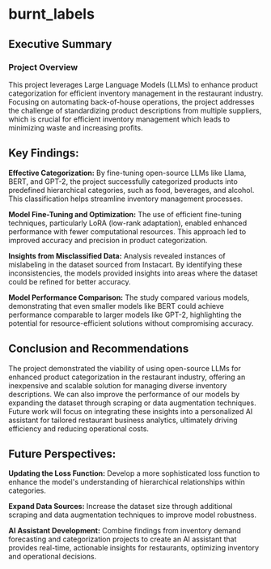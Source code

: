 # burnt_labels
## Executive Summary
### Project Overview
This project leverages Large Language Models (LLMs) to enhance product categorization for efficient inventory management in the restaurant industry. Focusing on automating back-of-house operations, the project addresses the challenge of standardizing product descriptions from multiple suppliers, which is crucial for efficient inventory management which leads to minimizing waste and increasing profits.

## Key Findings:
**Effective Categorization:** By fine-tuning open-source LLMs like Llama, BERT, and GPT-2, the project successfully categorized products into predefined hierarchical categories, such as food, beverages, and alcohol. This classification helps streamline inventory management processes.

**Model Fine-Tuning and Optimization:** The use of efficient fine-tuning techniques, particularly LoRA (low-rank adaptation), enabled enhanced performance with fewer computational resources. This approach led to improved accuracy and precision in product categorization.

**Insights from Misclassified Data:** Analysis revealed instances of mislabeling in the dataset sourced from Instacart. By identifying these inconsistencies, the models provided insights into areas where the dataset could be refined for better accuracy.

**Model Performance Comparison:** The study compared various models, demonstrating that even smaller models like BERT could achieve performance comparable to larger models like GPT-2, highlighting the potential for resource-efficient solutions without compromising accuracy.

## Conclusion and Recommendations
The project demonstrated the viability of using open-source LLMs for enhanced product categorization in the restaurant industry, offering an inexpensive and scalable solution for managing diverse inventory descriptions. We can also improve the performance of our models by expanding the dataset through scraping or data augmentation techniques. Future work will focus on integrating these insights into a personalized AI assistant for tailored restaurant business analytics, ultimately driving efficiency and reducing operational costs.

## Future Perspectives:
**Updating the Loss Function:** Develop a more sophisticated loss function to enhance the model's understanding of hierarchical relationships within categories.

**Expand Data Sources:** Increase the dataset size through additional scraping and data augmentation techniques to improve model robustness.

**AI Assistant Development:** Combine findings from inventory demand forecasting and categorization projects to create an AI assistant that provides real-time, actionable insights for restaurants, optimizing inventory and operational decisions.
